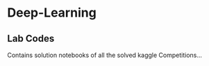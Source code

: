 # Deep-Learning

## Lab Codes

Contains solution notebooks of all the solved kaggle Competitions...

